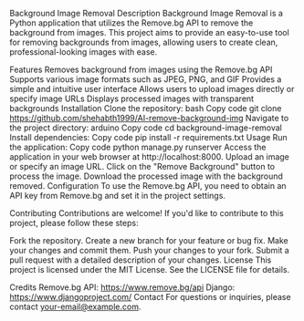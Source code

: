 Background Image Removal
Description
Background Image Removal is a Python application that utilizes the Remove.bg API to remove the background from images. This project aims to provide an easy-to-use tool for removing backgrounds from images, allowing users to create clean, professional-looking images with ease.

Features
Removes background from images using the Remove.bg API
Supports various image formats such as JPEG, PNG, and GIF
Provides a simple and intuitive user interface
Allows users to upload images directly or specify image URLs
Displays processed images with transparent backgrounds
Installation
Clone the repository:
bash
Copy code
git clone https://github.com/shehabth1999/AI-remove-background-img
Navigate to the project directory:
arduino
Copy code
cd background-image-removal
Install dependencies:
Copy code
pip install -r requirements.txt
Usage
Run the application:
Copy code
python manage.py runserver
Access the application in your web browser at http://localhost:8000.
Upload an image or specify an image URL.
Click on the "Remove Background" button to process the image.
Download the processed image with the background removed.
Configuration
To use the Remove.bg API, you need to obtain an API key from Remove.bg and set it in the project settings.

Contributing
Contributions are welcome! If you'd like to contribute to this project, please follow these steps:

Fork the repository.
Create a new branch for your feature or bug fix.
Make your changes and commit them.
Push your changes to your fork.
Submit a pull request with a detailed description of your changes.
License
This project is licensed under the MIT License. See the LICENSE file for details.

Credits
Remove.bg API: https://www.remove.bg/api
Django: https://www.djangoproject.com/
Contact
For questions or inquiries, please contact your-email@example.com.
